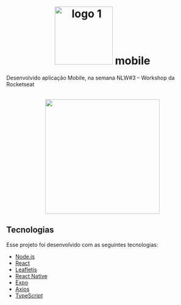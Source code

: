 <h1 align="center">
    <img width="152" alt="logo 1" src="https://user-images.githubusercontent.com/16269962/96375355-f0ccb180-114e-11eb-889c-5e44a6972765.png"> mobile
</h1>

<p>Desenvolvido aplicação Mobile, na semana NLW#3 – Workshop da Rocketseat</p>
<br />

<div align="center">
    <img width="300" src="https://user-images.githubusercontent.com/16269962/96376355-e44b5780-1154-11eb-8a8a-e648bd48058b.gif" />
</div>

## Tecnologias

Esse projeto foi desenvolvido com as seguintes tecnologias:

- [Node.js](https://nodejs.org/en/)
- [React](https://reactjs.org)
- [Leafletjs](https://leafletjs.com/)
- [React Native](https://facebook.github.io/react-native/)
- [Expo](https://expo.io/)
- [Axios](https://github.com/axios/axios)
- [TypeScript](https://www.typescriptlang.org/)
